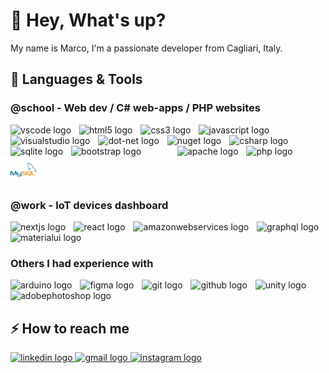 <h1 align="left">👋 Hey, What's up?</h1>
<p align="left">My name is Marco, I'm a passionate developer from Cagliari, Italy.</p>

<!--
<h2 align="left">About me</h2>
<p align="left">✨ Creating bugs since 2006<br>📚 I'm currently learning PHP and React<br>🎲 Fun fact: sometimes I may be funny</p> -->

<h2 align="left">🚀 Languages & Tools</h2>
<h3> @school - Web dev / C# web-apps / PHP websites </h3>
<div align="left">
  <img src="https://cdn.jsdelivr.net/gh/devicons/devicon/icons/vscode/vscode-original.svg" height="40" alt="vscode logo"  />
  <img width="5" />
  <img src="https://cdn.jsdelivr.net/gh/devicons/devicon/icons/html5/html5-original.svg" height="40" alt="html5 logo"  />
  <img width="5" />
  <img src="https://cdn.jsdelivr.net/gh/devicons/devicon/icons/css3/css3-original.svg" height="40" alt="css3 logo"  />
  <img width="5" />
  <img src="https://cdn.jsdelivr.net/gh/devicons/devicon/icons/javascript/javascript-original.svg" height="40" alt="javascript logo"  />
  <img width="50" />
  
  <img src="https://cdn.jsdelivr.net/gh/devicons/devicon/icons/visualstudio/visualstudio-plain.svg" height="40" alt="visualstudio logo"  />
  <img width="5" />
  <img src="https://skillicons.dev/icons?i=dotnet" height="40" alt="dot-net logo"  />
  <img width="5" />
  <img src="https://cdn.jsdelivr.net/gh/devicons/devicon/icons/nuget/nuget-original.svg" height="40" alt="nuget logo"  />
  <img width="5" />
  <img src="https://cdn.jsdelivr.net/gh/devicons/devicon/icons/csharp/csharp-original.svg" height="40" alt="csharp logo"  />
  <img width="5" />
  <img src="https://cdn.jsdelivr.net/gh/devicons/devicon/icons/sqlite/sqlite-original.svg" height="40" alt="sqlite logo"  />
  <img width="5" />
  <img src="https://cdn.jsdelivr.net/gh/devicons/devicon/icons/bootstrap/bootstrap-original.svg" height="40" alt="bootstrap logo"  />
  <img width="50" />
  
  <img src="https://cdn.jsdelivr.net/gh/devicons/devicon/icons/apache/apache-original.svg" height="40" alt="apache logo"  />
  <img width="5" />
  <img src="https://cdn.jsdelivr.net/gh/devicons/devicon/icons/php/php-original.svg" height="40" alt="php logo"  />
  <img width="5" />
  <img src="https://raw.githubusercontent.com/devicons/devicon/master/icons/mysql/mysql-original-wordmark.svg" alt="mysql" width="42" height="42" />
</div>

<h3> @work - IoT devices dashboard </h3>
<div align="left">
  <img src="https://cdn.jsdelivr.net/gh/devicons/devicon/icons/nextjs/nextjs-original.svg" height="40" alt="nextjs logo"  />
  <img width="5" />
  <img src="https://cdn.jsdelivr.net/gh/devicons/devicon/icons/react/react-original.svg" height="40" alt="react logo"  />
  <img width="5" />
  <img src="https://cdn.simpleicons.org/amazonwebservices/FF9900" height="40" alt="amazonwebservices logo"  />
  <img width="5" />
  <img src="https://cdn.jsdelivr.net/gh/devicons/devicon/icons/graphql/graphql-plain.svg" height="40" alt="graphql logo"  />
  <img width="5" />
  <img src="https://cdn.simpleicons.org/mui/007FFF" height="40" alt="materialui logo"  />
</div>

<h3> Others I had experience with </h3>
<div align="left">
  <img src="https://cdn.jsdelivr.net/gh/devicons/devicon/icons/arduino/arduino-original.svg" height="40" alt="arduino logo"  />
  <img width="5" />
  <img src="https://cdn.jsdelivr.net/gh/devicons/devicon/icons/figma/figma-original.svg" height="40" alt="figma logo"  />
  <img width="5" />
  <img src="https://cdn.jsdelivr.net/gh/devicons/devicon/icons/git/git-original.svg" height="40" alt="git logo"  />
  <img width="5" />
  <img src="https://cdn.jsdelivr.net/gh/devicons/devicon/icons/github/github-original.svg" height="40" alt="github logo"  />
  <img width="5" />
  <img src="https://cdn.jsdelivr.net/gh/devicons/devicon/icons/unity/unity-original.svg" height="40" alt="unity logo"  />
  <img width="5" />
  <img src="https://skillicons.dev/icons?i=ps" height="40" alt="adobephotoshop logo"  />
</div>

<h2 align="left">⚡️ How to reach me</h2>
<div align="left">
  <a href="https://www.linkedin.com/in/marco-angioni" target="_blank">
    <img src="https://raw.githubusercontent.com/maurodesouza/profile-readme-generator/master/src/assets/icons/social/linkedin/default.svg" width="45" height="40" alt="linkedin logo"  />
  </a>
  <a href="mailto:marcoangioni2006@gmail.com" target="_blank">
    <img src="https://raw.githubusercontent.com/maurodesouza/profile-readme-generator/master/src/assets/icons/social/gmail/default.svg" width="45" height="40" alt="gmail logo"  />
  </a>
  <a href="https://www.instagram.com/_marcxzz_" target="_blank">
    <img src="https://raw.githubusercontent.com/maurodesouza/profile-readme-generator/master/src/assets/icons/social/instagram/default.svg" width="45" height="40" alt="instagram logo"  />
  </a>
</div>
